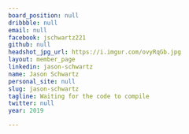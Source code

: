 ```yaml
---
board_position: null
dribbble: null
email: null
facebook: jschwartz221
github: null
headshot_jpg_url: https://i.imgur.com/ovyRqGb.jpg
layout: member_page
linkedin: jason-schwartz
name: Jason Schwartz
personal_site: null
slug: jason-schwartz
tagline: Waiting for the code to compile
twitter: null
year: 2019

---
```


